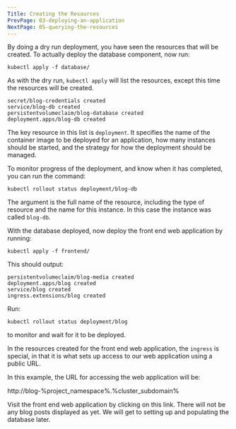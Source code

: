 ```yaml
---
Title: Creating the Resources
PrevPage: 03-deploying-an-application
NextPage: 05-querying-the-resources
---
```


By doing a dry run deployment, you have seen the resources that will be created. To actually deploy the database component, now run:

```execute
kubectl apply -f database/
```

As with the dry run, `kubectl apply` will list the resources, except this time the resources will be created.

```
secret/blog-credentials created
service/blog-db created
persistentvolumeclaim/blog-database created
deployment.apps/blog-db created
```

The key resource in this list is `deployment`. It specifies the name of the container image to be deployed for an application, how many instances should be started, and the strategy for how the deployment should be managed.

To monitor progress of the deployment, and know when it has completed, you can run the command:

```execute
kubectl rollout status deployment/blog-db
```

The argument is the full name of the resource, including the type of resource and the name for this instance. In this case the instance was called `blog-db`.

With the database deployed, now deploy the front end web application by running:

```execute
kubectl apply -f frontend/
```

This should output:

```
persistentvolumeclaim/blog-media created
deployment.apps/blog created
service/blog created
ingress.extensions/blog created
```

Run:

```execute
kubectl rollout status deployment/blog
```

to monitor and wait for it to be deployed.

In the resources created for the front end web application, the `ingress` is special, in that it is what sets up access to our web application using a public URL.

In this example, the URL for accessing the web application will be:

http://blog-%project_namespace%.%cluster_subdomain%

Visit the front end web application by clicking on this link. There will not be any blog posts displayed as yet. We will get to setting up and populating the database later.
